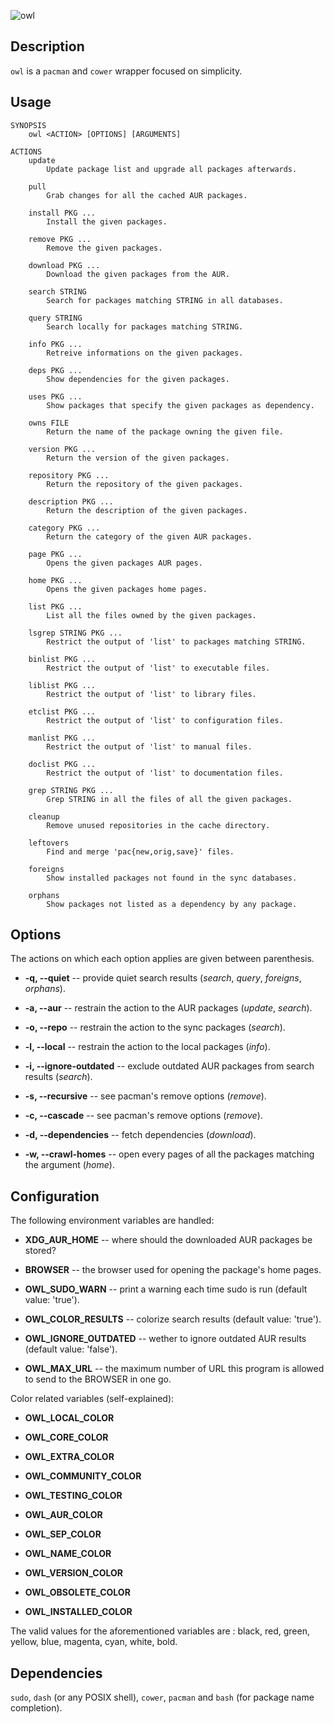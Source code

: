 ![owl](https://github.com/baskerville/owl/raw/master/preview/owl_logo.jpg)

## Description

`owl` is a `pacman` and `cower` wrapper focused on simplicity.

## Usage

    SYNOPSIS
        owl <ACTION> [OPTIONS] [ARGUMENTS]

    ACTIONS
        update
            Update package list and upgrade all packages afterwards.

        pull
            Grab changes for all the cached AUR packages.

        install PKG ...
            Install the given packages.

        remove PKG ...
            Remove the given packages.

        download PKG ...
            Download the given packages from the AUR.

        search STRING
            Search for packages matching STRING in all databases.

        query STRING
            Search locally for packages matching STRING.

        info PKG ...
            Retreive informations on the given packages.

        deps PKG ...
            Show dependencies for the given packages.

        uses PKG ...
            Show packages that specify the given packages as dependency.

        owns FILE
            Return the name of the package owning the given file.

        version PKG ...
            Return the version of the given packages.

        repository PKG ...
            Return the repository of the given packages.

        description PKG ...
            Return the description of the given packages.

        category PKG ...
            Return the category of the given AUR packages.

        page PKG ...
            Opens the given packages AUR pages.

        home PKG ...
            Opens the given packages home pages.

        list PKG ...
            List all the files owned by the given packages.

        lsgrep STRING PKG ...
            Restrict the output of 'list' to packages matching STRING.

        binlist PKG ...
            Restrict the output of 'list' to executable files.

        liblist PKG ...
            Restrict the output of 'list' to library files.

        etclist PKG ...
            Restrict the output of 'list' to configuration files.

        manlist PKG ...
            Restrict the output of 'list' to manual files.

        doclist PKG ...
            Restrict the output of 'list' to documentation files.

        grep STRING PKG ...
            Grep STRING in all the files of all the given packages.

        cleanup
            Remove unused repositories in the cache directory.

        leftovers
            Find and merge 'pac{new,orig,save}' files.

        foreigns
            Show installed packages not found in the sync databases.

        orphans
            Show packages not listed as a dependency by any package.

## Options
The actions on which each option applies are given between parenthesis.

- **-q, --quiet** -- provide quiet search results (*search*, *query*, *foreigns*, *orphans*).

- **-a, --aur** -- restrain the action to the AUR packages (*update*, *search*).

- **-o, --repo** -- restrain the action to the sync packages (*search*).

- **-l, --local** -- restrain the action to the local packages (*info*).

- **-i, --ignore-outdated** -- exclude outdated AUR packages from search results (*search*).

- **-s, --recursive** -- see pacman's remove options (*remove*).

- **-c, --cascade** -- see pacman's remove options (*remove*).

- **-d, --dependencies** -- fetch dependencies (*download*).

- **-w, --crawl-homes** -- open every pages of all the packages matching the argument (*home*).

## Configuration

The following environment variables are handled:

- **XDG_AUR_HOME** -- where should the downloaded AUR packages be stored?

- **BROWSER** -- the browser used for opening the package's home pages.

- **OWL_SUDO_WARN** -- print a warning each time sudo is run (default value: 'true').

- **OWL_COLOR_RESULTS** -- colorize search results (default value: 'true').

- **OWL_IGNORE_OUTDATED** -- wether to ignore outdated AUR results (default value: 'false').

- **OWL_MAX_URL** -- the maximum number of URL this program is allowed to send to
  the BROWSER in one go.

Color related variables (self-explained):

- **OWL_LOCAL_COLOR**

- **OWL_CORE_COLOR**

- **OWL_EXTRA_COLOR**

- **OWL_COMMUNITY_COLOR**

- **OWL_TESTING_COLOR**

- **OWL_AUR_COLOR**

- **OWL_SEP_COLOR**

- **OWL_NAME_COLOR**

- **OWL_VERSION_COLOR**

- **OWL_OBSOLETE_COLOR**

- **OWL_INSTALLED_COLOR**

The valid values for the aforementioned variables are : black, red, green, yellow, blue, magenta, cyan, white, bold.

## Dependencies

`sudo`, `dash` (or any POSIX shell), `cower`, `pacman` and `bash` (for package name completion).
